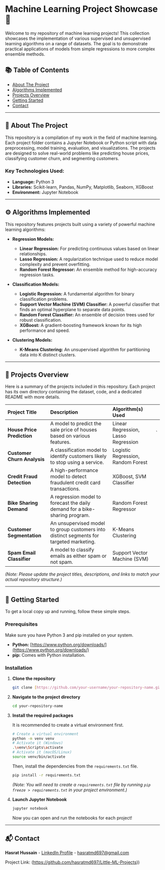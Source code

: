 # Machine Learning Project Showcase 🤖

Welcome to my repository of machine learning projects! This collection showcases the implementation of various supervised and unsupervised learning algorithms on a range of datasets. The goal is to demonstrate practical applications of models from simple regressions to more complex ensemble methods.

## 📚 Table of Contents
* [About The Project](#-about-the-project)
* [Algorithms Implemented](#-algorithms-implemented)
* [Projects Overview](#-projects-overview)
* [Getting Started](#-getting-started)
* [Contact](#-contact)

---

## 🎯 About The Project

This repository is a compilation of my work in the field of machine learning. Each project folder contains a Jupyter Notebook or Python script with data preprocessing, model training, evaluation, and visualizations. The projects are designed to solve real-world problems like predicting house prices, classifying customer churn, and segmenting customers.

### Key Technologies Used:
* **Language:** Python 3
* **Libraries:** Scikit-learn, Pandas, NumPy, Matplotlib, Seaborn, XGBoost
* **Environment:** Jupyter Notebook


---

## ⚙️ Algorithms Implemented

This repository features projects built using a variety of powerful machine learning algorithms:

* **Regression Models:**
    * **Linear Regression:** For predicting continuous values based on linear relationships.
    * **Lasso Regression:** A regularization technique used to reduce model complexity and prevent overfitting.
    * **Random Forest Regressor:** An ensemble method for high-accuracy regression tasks.

* **Classification Models:**
    * **Logistic Regression:** A fundamental algorithm for binary classification problems.
    * **Support Vector Machine (SVM) Classifier:** A powerful classifier that finds an optimal hyperplane to separate data points.
    * **Random Forest Classifier:** An ensemble of decision trees used for robust classification.
    * **XGBoost:** A gradient-boosting framework known for its high performance and speed.

* **Clustering Models:**
    * **K-Means Clustering:** An unsupervised algorithm for partitioning data into K distinct clusters.

---

## 📂 Projects Overview

Here is a summary of the projects included in this repository. Each project has its own directory containing the dataset, code, and a dedicated README with more details.

| Project Title | Description | Algorithm(s) Used |  |
| :--- | :--- | :--- | :--- |
| **House Price Prediction** | A model to predict the sale price of houses based on various features. | Linear Regression, Lasso Regression | ` |
| **Customer Churn Analysis** | A classification model to identify customers likely to stop using a service. | Logistic Regression, Random Forest |  |
| **Credit Fraud Detection** | A high-performance model to detect fraudulent credit card transactions. | XGBoost, SVM Classifier |  |
| **Bike Sharing Demand** | A regression model to forecast the daily demand for a bike-sharing program. | Random Forest Regressor |  |
| **Customer Segmentation** | An unsupervised model to group customers into distinct segments for targeted marketing. | K-Means Clustering |  |
| **Spam Email Classifier** | A model to classify emails as either spam or not spam. | Support Vector Machine (SVM) | |

*(Note: Please update the project titles, descriptions, and links to match your actual repository structure.)*

---

## 🚀 Getting Started

To get a local copy up and running, follow these simple steps.

### Prerequisites

Make sure you have Python 3 and pip installed on your system.
* **Python:** [https://www.python.org/downloads/](https://www.python.org/downloads/)
* **pip:** Comes with Python installation.

### Installation

1.  **Clone the repository**
    ```sh
    git clone [https://github.com/your-username/your-repository-name.git](https://github.com/your-username/your-repository-name.git)
    ```
2.  **Navigate to the project directory**
    ```sh
    cd your-repository-name
    ```
3.  **Install the required packages**
    
    It is recommended to create a virtual environment first.
    ```sh
    # Create a virtual environment
    python -m venv venv
    # Activate it (Windows)
    .\venv\Scripts\activate
    # Activate it (macOS/Linux)
    source venv/bin/activate
    ```
    Then, install the dependencies from the `requirements.txt` file.
    ```sh
    pip install -r requirements.txt
    ```
    *(Note: You will need to create a `requirements.txt` file by running `pip freeze > requirements.txt` in your project environment.)*

4.  **Launch Jupyter Notebook**
    ```sh
    jupyter notebook
    ```
    Now you can open and run the notebooks for each project!

---

## 📬 Contact

**Hasrat Hussain** - [LinkedIn Profile](www.linkedin.com/in/hasrat-hussain-08b637233) - hasratmd697@gmail.com

Project Link: (https://github.com/hasratmd697/Little-ML-Projects))
